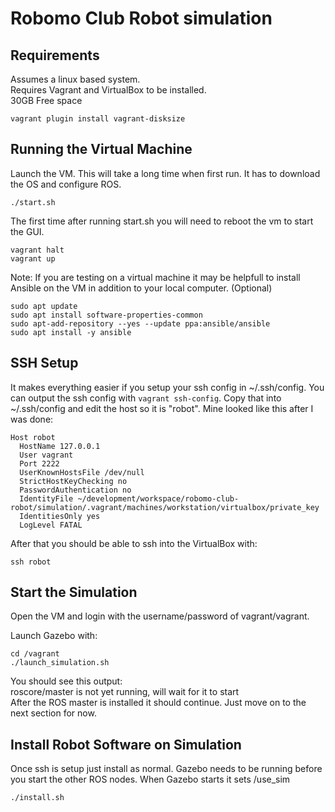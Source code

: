 # Robomo Club Robot simulation

## Requirements

Assumes a linux based system.<br>
Requires Vagrant and VirtualBox to be installed.<br>
30GB Free space<br>

```
vagrant plugin install vagrant-disksize
```

## Running the Virtual Machine

Launch the VM. This will take a long time when first run. It has to download the OS and configure ROS.

```
./start.sh
```

The first time after running start.sh you will need to reboot the vm to start the GUI.

```
vagrant halt
vagrant up
```

Note: If you are testing on a virtual machine it may be helpfull to install Ansible on the VM in addition to your local computer. (Optional)

```
sudo apt update
sudo apt install software-properties-common
sudo apt-add-repository --yes --update ppa:ansible/ansible
sudo apt install -y ansible
```

## SSH Setup

It makes everything easier if you setup your ssh config in ~/.ssh/config.
You can output the ssh config with `vagrant ssh-config`. Copy that into ~/.ssh/config and edit the host so it is "robot". Mine looked like this after I was done:

```
Host robot
  HostName 127.0.0.1
  User vagrant
  Port 2222
  UserKnownHostsFile /dev/null
  StrictHostKeyChecking no
  PasswordAuthentication no
  IdentityFile ~/development/workspace/robomo-club-robot/simulation/.vagrant/machines/workstation/virtualbox/private_key
  IdentitiesOnly yes
  LogLevel FATAL
```

After that you should be able to ssh into the VirtualBox with:

```
ssh robot
```

## Start the Simulation

Open the VM and login with the username/password of vagrant/vagrant.<br>

Launch Gazebo with:

```
cd /vagrant
./launch_simulation.sh
```

You should see this output:<br>
roscore/master is not yet running, will wait for it to start
<br>
After the ROS master is installed it should continue. Just move on to the next section for now.

## Install Robot Software on Simulation

Once ssh is setup just install as normal. Gazebo needs to be running before you start the other ROS nodes. When Gazebo starts it sets /use_sim

```
./install.sh
```
